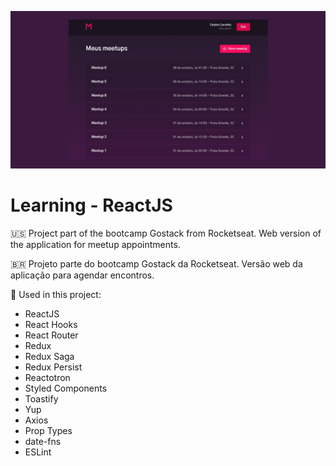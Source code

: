 ![Meetapp](docs/cover.jpg?raw=true 'Meetapp')

# Learning - ReactJS

:us: Project part of the bootcamp Gostack from Rocketseat. Web version of the application for meetup appointments.

:brazil: Projeto parte do bootcamp Gostack da Rocketseat. Versão web da aplicação para agendar encontros.

:toolbox: Used in this project:

- ReactJS
- React Hooks
- React Router
- Redux
- Redux Saga
- Redux Persist
- Reactotron
- Styled Components
- Toastify
- Yup
- Axios
- Prop Types
- date-fns
- ESLint
